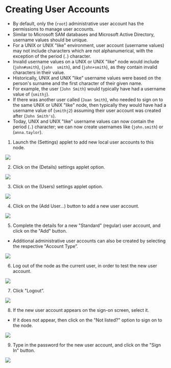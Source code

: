 # Creating User Accounts

- By default, only the (`root`) administrative user account has the permissions to manage user accounts.
- Similar to Microsoft SAM databases and Microsoft Active Directory, username values should be unique.
- For a UNIX or UNIX "like" environment, user account (username values) may not include characters which are not alphanumerical, with the exception of the period (`.`) character.
- Invalid username values on a UNIX or UNIX "like" node would include (`john#smith`), (`john  smith`), and (`john+smith`), as they contain invalid characters in their value.
- Historically, UNIX and UNIX "like" username values were based on the person's surname and the first character of their given name.
- For example, the user (`John Smith`) would typically have had a username value of (`smithj`).
- If there was another user called (`Joan Smith`), who needed to sign on to the same UNIX or UNIX "like" node, then typically they would have had a username value of (`smithj2`) assuming their user account was created after (`John Smith's`).
- Today, UNIX and UNIX "like" username values can now contain the period (`.`) character; we can now create usernames like (`john.smith`) or (`anna.taylor`).

1. Launch the (Settings) applet to add new local user accounts to this node.

![](../../img/5/2.img-1.webp)

2. Click on the (Details) settings applet option.

![](../../img/5/2.img-2.webp)

3. Click on the (Users) settings applet option.

![](../../img/5/2.img-3.webp)

4. Click on the (Add User...) button to add a new user account.

![](../../img/5/2.img-4.webp)

5. Complete the details for a new "Standard" (regular) user account, and click on the "Add" button.

- Additional administrative user accounts can also be created by selecting the respective "Account Type”.

![](../../img/5/2.img-5.webp)

6. Log out of the node as the current user, in order to test the new user account.

![](../../img/5/2.img-6.webp)

7. Click "Logout”.

![](../../img/5/2.img-7.webp)

8. If the new user account appears on the sign-on screen, select it.

- If it does not appear, then click on the "Not listed?" option to sign on to the node.

![](../../img/5/2.img-8.webp)

9. Type in the password for the new user account, and click on the "Sign In" button.

![](../../img/5/2.img-9.webp)
